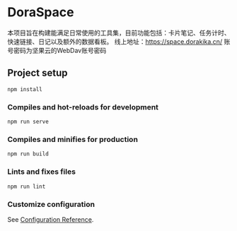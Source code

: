 # DoraSpace
本项目旨在构建能满足日常使用的工具集，目前功能包括：卡片笔记、任务计时、快速链接、日记以及额外的数据看板。
线上地址：https://space.dorakika.cn/
账号密码为坚果云的WebDav账号密码

## Project setup
```
npm install
```

### Compiles and hot-reloads for development
```
npm run serve
```

### Compiles and minifies for production
```
npm run build
```

### Lints and fixes files
```
npm run lint
```

### Customize configuration
See [Configuration Reference](https://cli.vuejs.org/config/).
